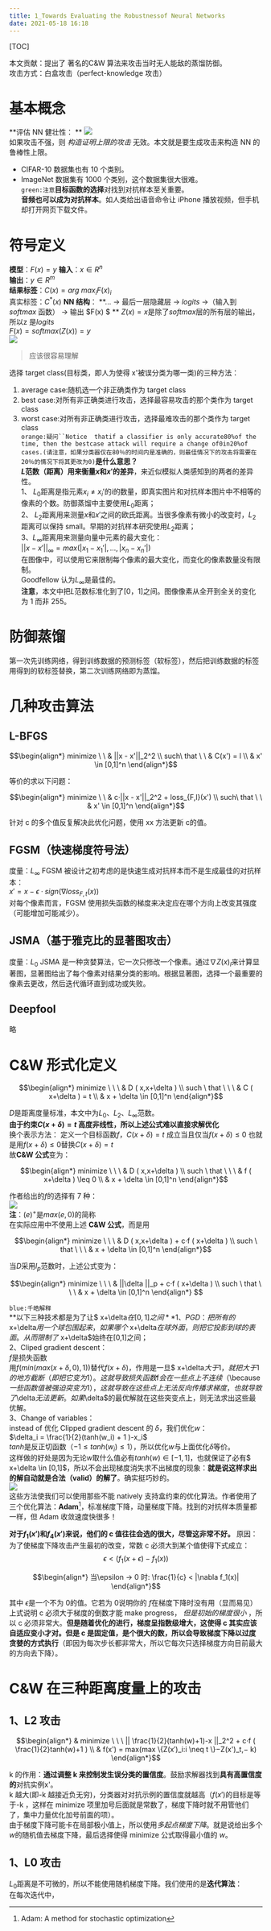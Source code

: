 ```yaml
---
title: 1_Towards Evaluating the Robustnessof Neural Networks
date: 2021-05-18 16:18
---
```


[TOC]

本文贡献：提出了 著名的C&W 算法来攻击当时无人能敌的蒸馏防御。  
攻击方式：白盒攻击（perfect-knowledge 攻击）  

# 基本概念  
**评估 NN 健壮性：  **
![](./_image/2021-05-17/2021-05-17-16-05-06@2x.jpg)  
如果攻击不强，则 *构造证明上限的攻击* 无效。本文就是要生成攻击来构造 NN 的鲁棒性上限。  
- CIFAR-10 数据集也有 10 个类别。  
- ImageNet 数据集有 1000 个类别，这个数据集很大很难。  
`green:注意`**目标函数的选择**对找到对抗样本至关重要。  
**音频也可以成为对抗样本**。如人类给出语音命令让 iPhone 播放视频，但手机却打开网页下载文件。  

# 符号定义   
**模型**：$F(x) = y$
**输入**：$x \in R^n$  
**输出**：$y \in R^m$  
**结果标签**：$C(x) = arg\ max_iF(x)_i$  
真实标签：$C^*(x)$
**NN 结构**：
**... -> 最后一层隐藏层 -> $logits$ ->（输入到 $softmax$ 函数） -> 输出 $F(x) $  **
$Z(x) = x$是除了$softmax$层的所有层的输出，所以z 是$logits$  
$F(x) = softmax(Z(x)) = y$  
![](./_image/2021-05-17/2021-05-17-21-22-19@2x.png)
>  应该很容易理解  

选择 target class(目标类，即人为使得 x'被误分类为哪一类)的三种方法：
1. average case:随机选一个非正确类作为 target class
2. best case:对所有非正确类进行攻击，选择最容易攻击的那个类作为 target class
3. worst case:对所有非正确类进行攻击，选择最难攻击的那个类作为 target class  
`orange:疑问``Notice  thatif a classifier is only accurate80%of the time, then the bestcase attack will require a change of0in20%of cases.(请注意，如果分类器仅在80％的时间内是准确的，则最佳情况下的攻击将需要在20％的情况下将其更改为0)`**是什么意思？**  
**$L$范数（距离）用来衡量$x$和$x'$的差异**，来近似模拟人类感知到的两者的差异性。     
1、 $L_0$距离是指元素$x_i\neq x_{i}'$的$i$的数量，即真实图片和对抗样本图片中不相等的像素的个数。防御蒸馏中主要使用$L_0$距离；  
2、 $L_2$距离用来测量$x$和$x'$之间的欧氏距离。当很多像素有微小的改变时，$L_2$距离可以保持 small。早期的对抗样本研究使用$L_2$距离；  
3、$L_{\infty}$距离用来测量向量中元素的最大变化：  
$||x - x'||_{\infty} = max(|x_1 - x_1'|,...,|x_n - x_n'|)$  
在图像中，可以使用它来限制每个像素的最大变化，而变化的像素数量没有限制。  
Goodfellow 认为$L_{\infty}$是最佳的。  
**注意**，本文中把$L$范数标准化到了[0，1]之间。图像像素从全开到全关的变化为 1 而非 255。   
# 防御蒸馏   
第一次先训练网络，得到训练数据的预测标签（软标签），然后把训练数据的标签用得到的软标签替换，第二次训练网络即为蒸馏。  

# 几种攻击算法  
## L-BFGS  
```math
\begin{align*}
minimize \ \  & ||x - x'||_2^2  \\ 
such\ that \ \  & C(x') = l \\
& x' \in [0,1]^n 
\end{align*}
```  
等价的求以下问题： 
```math
\begin{align*}
minimize \ \   & c·||x - x'||_2^2 + loss_{F,l}(x') \\ 
such\ that \ \  & x' \in [0,1]^n 
\end{align*}
```    
针对 c 的多个值反复解决此优化问题，使用 xx 方法更新 c的值。   
## FGSM（快速梯度符号法）   
度量：$L_{\infty}$
FGSM 被设计之初考虑的是快速生成对抗样本而不是生成最佳的对抗样本：  
$x' = x - \epsilon · sign(\nabla loss_{F,t}(x))$    
对每个像素而言，FGSM 使用损失函数的梯度来决定应在哪个方向上改变其强度（可能增加可能减少）。    
## JSMA（基于雅克比的显著图攻击）  
度量：$L_0$
JSMA 是一种贪婪算法，它一次只修改一个像素。通过$\nabla Z(x)_l$来计算显著图，显著图给出了每个像素对结果分类的影响。根据显著图，选择一个最重要的像素去更改，然后迭代循环直到成功或失败。  
## Deepfool   
略  

# C&W 形式化定义  
```math
\begin{align*}
minimize  \ \ \ & D ( x,x+\delta )  \\
such \ that \ \ \ & C ( x+\delta ) = t \\
& x + \delta \in [0,1]^n
\end{align*}
```    
 $D$是距离度量标准，本文中为$L_0$、$L_2$、$L_{\infty}$范数。   
**由于约束$C ( x+\delta ) = t$ 高度非线性，所以上述公式难以直接求解优化**  
换个表示方法：  定义一个目标函数$f$，$C ( x+\delta ) = t$ 成立当且仅当$f ( x+\delta ) \leq 0$
也就是用$f ( x+\delta ) \leq 0$替换$C ( x+\delta ) = t$  
故**C&W 公式**变为：
```math
\begin{align*}
minimize  \ \ \ & D ( x,x+\delta )  \\
such \ that \ \ \ & f ( x+\delta ) \leq 0 \\
& x + \delta \in [0,1]^n
\end{align*}
```   
作者给出的$f$的选择有 7 种：  
![](./_image/2021-05-18/2021-05-18-16-45-04@2x.png)   
**注**：$(e)^+$是$max(e,0)$的简称   
在实际应用中不使用上述 **C&W 公式**，而是用  
```math
\begin{align*}
minimize  \ \ \ & D ( x,x+\delta ) + c·f ( x+\delta )  \\  
such \ that \ \ \ & x + \delta \in [0,1]^n  
\end{align*}
```   
当$D$采用$l_p$范数时，上述公式变为：  
```math  
\begin{align*}  
minimize  \ \ \ & ||\delta ||_p + c·f ( x+\delta )  \\  
such \ that \ \ \ & x + \delta \in [0,1]^n  
\end{align*}  
```    
`blue:千皓解释`  
**以下三种技术都是为了让$ x+\delta$在[0,1]之间**
1、PGD：把所有的$ x+\delta$用一个球包围起来，如果哪个$ x+\delta$在球外面，则把它投影到球的表面。从而限制了$ x+\delta$始终在[0,1]之间；  
2、Cliped gradient descent：  
$f$是损失函数    
用$f(min(max( x+\delta,0),1))$替代$f( x+\delta)$，作用是一旦$ x+\delta$大于 1，就把大于 1 的地方截断（即把它变为 1）。这就导致损失函数$f$会在一些点上不连续（$\because$一些函数值被强迫突变为 1），这就导致在这些点上无法反向传播求梯度，也就导致了$\delta$无法更新。如果$\delta$的最优解就在这些突变点上，则无法求出这些最优解。  
3、Change of variables：   
instead of 优化 Clipped gradient descent 的 $\delta$，我们优化$w$：  
$\delta_i = \frac{1}{2}(tanh(w_i) + 1 )-x_i$  
$tanh$是反正切函数（$-1 \leq tanh(w_i) \leq 1$），所以优化$w$与上面优化$\delta$等价。   
这样做的好处是因为无论$w$取什么值必有$tanh(w)\in [-1,1]$，也就保证了必有$ x+\delta \in [0,1]$，所以不会出现梯度消失求不出梯度的现象：**就是说这样求出的解自动就是合法（valid）的解了**。确实挺巧妙的。     
![](./_image/2021-05-20/2021-05-20-11-31-30@2x.jpg)    
这些方法使我们可以使用那些不能 natively 支持盒约束的优化算法。作者使用了三个优化算法：**Adam**[^论文]，标准梯度下降，动量梯度下降。找到的对抗样本质量都一样，但 Adam 收敛速度快很多！    
[^论文]:Adam: A method for stochastic optimization   
 
**对于$f_1(x')$和$f_4(x')$来说，他们的 c 值往往会选的很大，尽管这非常不好。**
原因：  
为了使梯度下降攻击产生最初的改变，常数 c 必须大到某个值使得下式成立：  
$$\epsilon < (f_1(x+\epsilon)-f_1(x))$$   
```math
\begin{align*}
当\epsilon -> 0 时: 
\frac{1}{c} < |\nabla f_1(x)|
\end{align*}
```  
其中 $\epsilon$是一个不为 0的值。它若为 0说明你的 $f$在梯度下降时没有用（显而易见）
上式说明 c 必须大于梯度的倒数才能 make progress， *但是初始的梯度很小* ，所以 c 必须非常大。**但是随着优化的进行，梯度呈指数级增大，这使得 c 其实应该自适应变小才对。但是 c 是固定值，是个很大的数，所以会导致梯度下降以过度贪婪的方式执行**（即因为每次步长都非常大，所以它每次只选择梯度方向目前最大的方向去下降）。        

# C&W 在三种距离度量上的攻击  
## 1、L2 攻击   
```math  
\begin{align*}
& minimize \ \ \ || \frac{1}{2}(tanh(w)+1)-x ||_2^2 + c·f ( \frac{1}{2}tanh(w)+1 )  \\
& f(x') = max(max \{Z(x′)_i:i \neq t \}−Z(x')_t,− k)
\end{align*}
```   
k 的作用：**通过调整 k 来控制发生误分类的置信度**。鼓励求解器找到**具有高置信度的**对抗实例x'。   
k 越大(即-k 越接近负无穷)，分类器对对抗示例的置信度就越高（$f(x')$的目标是等于-k ，这样在 minimize 项里加号后面就是常数了，梯度下降时就不用管他们了，集中力量优化加号前面的项）。   
由于梯度下降可能卡在局部极小值上，所以使用*多起点梯度下降*。就是说给出多个$w$的随机值去梯度下降，最后选择使得 minimize 公式取得最小值的 $w$。   
## 1、L0 攻击 
$L_0$距离是不可微的，所以不能使用随机梯度下降。我们使用的是**迭代算法**：  
在每次迭代中，